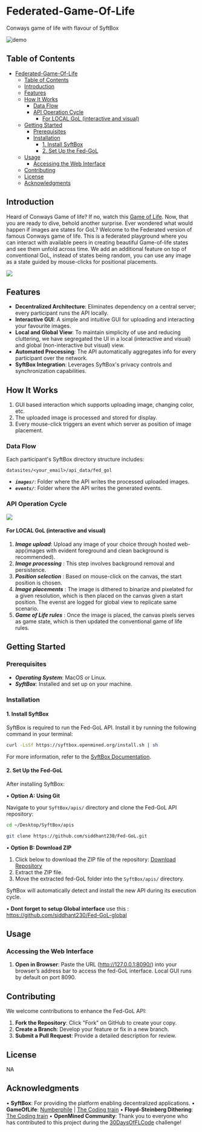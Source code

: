 # Federated-Game-Of-Life

Conways game of life with flavour of SyftBox

![demo](UI_visuals/demo.gif)

## Table of Contents

- [Federated-Game-Of-Life](#federated-game-of-life)
  - [Table of Contents](#table-of-contents)
  - [Introduction](#introduction)
  - [Features](#features)
  - [How It Works](#how-it-works)
    - [Data Flow](#data-flow)
    - [API Operation Cycle](#api-operation-cycle)
      - [For LOCAL GoL (interactive and visual)](#for-local-gol-interactive-and-visual)
  - [Getting Started](#getting-started)
    - [Prerequisites](#prerequisites)
    - [Installation](#installation)
      - [1. Install SyftBox](#1-install-syftbox)
      - [2. Set Up the Fed-GoL](#2-set-up-the-fed-gol)
  - [Usage](#usage)
    - [Accessing the Web Interface](#accessing-the-web-interface)
  - [Contributing](#contributing)
  - [License](#license)
  - [Acknowledgments](#acknowledgments)

## Introduction
Heard of Conways Game of life?
If no, watch this [Game of Life](https://www.youtube.com/watch?v=R9Plq-D1gEk).
Now, that you are ready to dive, behold another surprise. Ever wondered what would happen if images are states for GoL?
Welcome to the Federated version of famous Conways game of life. This is a federated playground where you can interact with available peers in creating beautiful Game-of-life states and see them unfold across time. We add an additional feature on top of conventional GoL, instead of states being random, you can use any image as a state guided by mouse-clicks for positional placements.

<img src="UI_visuals/rules.png">

## Features

- **Decentralized Architecture**: Eliminates dependency on a central server; every participant runs the API locally.
- **Interactive GUI**: A simple and intuitive GUI for uploading and interacting your favourite images. 
- **Local and Global View**: To maintain simplicity of use and reducing cluttering, we have segregated the UI in a local (interactive and visual) and global (non-interactive but visual) view.
- **Automated Processing**: The API automatically aggregates info for every participant over the network.
- **SyftBox Integration**: Leverages SyftBox's privacy controls and synchronization capabilities.

## How It Works

1. GUI based interaction which supports uploading image, changing color, etc.
2. The uploaded image is processed and stored for display.
3. Every mouse-click triggers an event which server as position of image placement.

### Data Flow

Each participant's SyftBox directory structure includes:

`datasites/<your_email>/api_data/fed_gol`

- _**`images/`**_: Folder where the API writes the processed uploaded images.
- _**`events/`**_: Folder where the API writes the generated events.

### API Operation Cycle

<img src="UI_visuals/flow.png">

#### For LOCAL GoL (interactive and visual)

1. _**Image upload**_: Upload any image of your choice through hosted web-app(images with evident foreground and clean background is recommended).
2. _**Image processing**_ : This step involves background removal and persistence.
3. _**Position selection**_ : Based on mouse-click on the canvas, the start position is chosen.
4. _**Image placements**_ : The image is dithered to binarize and pixelated for a given resolution, which is then placed on the canvas given a start position. The evenst are logged for global view to replicate same scenario.
5. _**Game of Life rules**_ : Once the image is placed, the canvas pixels serves as game state, which is then updated the conventional game of life rules.

## Getting Started

### Prerequisites

- _**Operating System**_: MacOS or Linux.
- _**SyftBox**_: Installed and set up on your machine.

### Installation

#### 1. Install SyftBox

SyftBox is required to run the Fed-GoL API. Install it by running the following command in your terminal:

```bash
curl -LsSf https://syftbox.openmined.org/install.sh | sh
```

For more information, refer to the [SyftBox Documentation](https://syftbox-documentation.openmined.org/).

#### 2. Set Up the Fed-GoL

After installing SyftBox:

• **Option A: Using Git**

Navigate to your `SyftBox/apis/` directory and clone the Fed-GoL API repository:

```bash
cd ~/Desktop/SyftBox/apis

git clone https://github.com/siddhant230/Fed-GoL.git
```

• **Option B: Download ZIP**

1. Click below to download the ZIP file of the repository: [Download Repository](https://github.com/siddhant230/Fed-GoL/archive/refs/heads/main.zip)
2. Extract the ZIP file.
3. Move the extracted fed-GoL folder into the `SyftBox/apis/` directory.

SyftBox will automatically detect and install the new API during its execution cycle.

• **Dont forget to setup Global interface**
use this : https://github.com/siddhant230/Fed-GoL-global

## Usage

### Accessing the Web Interface

1. **Open in Browser**: Paste the URL (http://127.0.0.1:8090/) into your browser’s address bar to access the fed-GoL interface. Local GUI runs by default on port 8090.

## Contributing

We welcome contributions to enhance the Fed-GoL API:

1. **Fork the Repository**: Click "Fork" on GitHub to create your copy.
2. **Create a Branch**: Develop your feature or fix in a new branch.
3. **Submit a Pull Request**: Provide a detailed description for review.

## License

NA

## Acknowledgments

• **SyftBox**: For providing the platform enabling decentralized applications.
• **GameOfLife**: [Numberphile](https://www.youtube.com/watch?v=R9Plq-D1gEk) | [The Coding train](https://www.youtube.com/watch?v=FWSR_7kZuYg)
• **Floyd-Steinberg Dithering**: [The Coding train](https://www.youtube.com/watch?v=0L2n8Tg2FwI)
• **OpenMined Community**: Thank you to everyone who has contributed to this project during the [30DaysOfFLCode](https://30daysofflcode.com/) challenge!